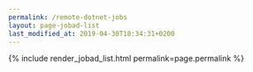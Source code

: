 ```yaml
---
permalink: /remote-dotnet-jobs
layout: page-jobad-list
last_modified_at: 2019-04-30T18:34:31+0200
---
```

{% include render_jobad_list.html permalink=page.permalink %}
